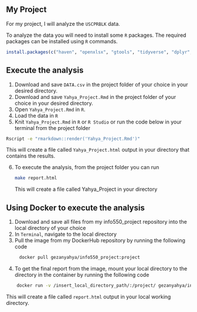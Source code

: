 ## My Project

For my project, I will analyze the `USCPRBLK` data. 

To analyze the data you will need to install some `R` packages. The required packages can be installed using `R` commands.

``` r
install.packages(c("haven", "openxlsx", "gtools", "tidyverse", "dplyr", "ggplot2"))
```


## Execute the analysis
  1) Download and save `DATA.csv` in the project folder of your choice in your desired directory. 
  2) Download and save `Yahya_Project.Rmd` in the project folder of your choice in your desired directory.
  3) Open `Yahya_Project.Rmd` in `R`.
  4) Load the data in `R`
  5) Knit `Yahya_Project.Rmd` in `R` or `R Studio` or run the code below in your terminal from the project folder
 
 ``` bash
Rscript -e "rmarkdown::render('Yahya_Project.Rmd')"
```
This will create a file called `Yahya_Project.html` output in your directory that contains the results.

  6) To execute the analysis, from the project folder you can run 
        ``` bash
     make report.html
      ```
     This will create a file called Yahya_Project in your directory
     
     
## Using Docker to execute the analysis
1) Download and save all files from my info550_project repository into the local directory of your choice
2) In `Terminal`, navigate to the local directory 
3) Pull the image from my DockerHub repository by running the following code

```bash
     docker pull gezanyahya/info550_project:project
 ```
  
4) To get the final report from the image, mount your local directory to the directory in the container by running the following code
 
 ``` bash
     docker run -v /insert_local_directory_path/:/project/ gezanyahya/info500_project:project
 ```
 
 This will create a file called `report.html` output in your local working directory.
